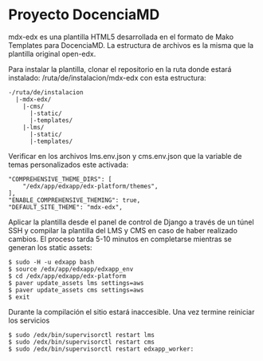 # Proyecto DocenciaMD

mdx-edx es una plantilla HTML5 desarrollada en el formato de Mako Templates para 
DocenciaMD. La estructura de archivos es la misma que la plantilla original open-edx.

Para instalar la plantilla, clonar el repositorio en la ruta donde estará instalado: 
/ruta/de/instalacion/mdx-edx con esta estructura:

```
-/ruta/de/instalacion
  |-mdx-edx/
    |-cms/
      |-static/
      |-templates/
    |-lms/
      |-static/
      |-templates/
```

Verificar en los archivos lms.env.json y cms.env.json que la variable de temas 
personalizados este activada:

```
"COMPREHENSIVE_THEME_DIRS": [
    "/edx/app/edxapp/edx-platform/themes",
],
"ENABLE_COMPREHENSIVE_THEMING": true,
"DEFAULT_SITE_THEME": "mdx-edx",
```

Aplicar la plantilla desde el panel de control de Django a través de un túnel SSH y 
compilar la plantilla del LMS y CMS en caso de haber realizado cambios. El proceso tarda 5-10 minutos en completarse mientras se generan los static assets:

```
$ sudo -H -u edxapp bash 
$ source /edx/app/edxapp/edxapp_env
$ cd /edx/app/edxapp/edx-platform
$ paver update_assets lms settings=aws
$ paver update_assets cms settings=aws
$ exit
```

Durante la compilación el sitio estará inaccesible. Una vez termine reiniciar los 
servicios

```
$ sudo /edx/bin/supervisorctl restart lms
$ sudo /edx/bin/supervisorctl restart cms
$ sudo /edx/bin/supervisorctl restart edxapp_worker:
```
